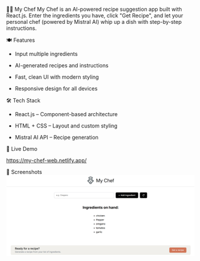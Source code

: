 👨‍🍳 My Chef
My Chef is an AI-powered recipe suggestion app built with React.js. Enter the ingredients you have, click "Get Recipe", and let your personal chef (powered by Mistral AI) whip up a dish with step-by-step instructions.

🍽️ Features


- Input multiple ingredients

- AI-generated recipes and instructions

- Fast, clean UI with modern styling

- Responsive design for all devices

🛠️ Tech Stack


- React.js – Component-based architecture

- HTML + CSS – Layout and custom styling

- Mistral AI API – Recipe generation


🚀 Live Demo


https://my-chef-web.netlify.app/

📸 Screenshots
![alt text](image-1.png)
